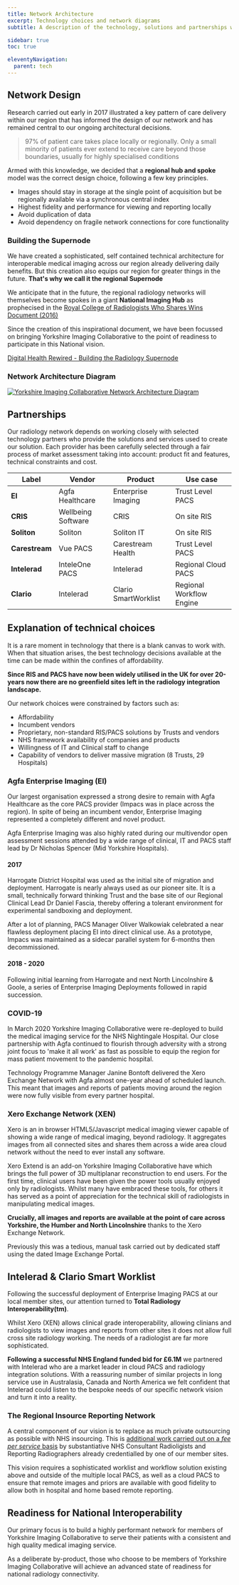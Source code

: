 ```yaml
---
title: Network Architecture
excerpt: Technology choices and network diagrams
subtitle: A description of the technology, solutions and partnerships which drive the technical aspects of our radiology network.

sidebar: true
toc: true

eleventyNavigation:
  parent: tech
---
```


## Network Design
Research carried out early in 2017 illustrated a key pattern of care delivery within our region that has informed the design of our network and has remained central to our ongoing architectural decisions.

> 97% of patient care takes place locally or regionally. Only a small minority of patients ever extend to receive care beyond those boundaries, usually for highly specialised conditions

Armed with this knowledge, we decided that a **regional hub and spoke** model was the correct design choice, following a few key principles.

* Images should stay in storage at the single point of acquisition but be regionally available via a synchronous central index
* Highest fidelity and performance for viewing and reporting locally
* Avoid duplication of data
* Avoid dependency on fragile network connections for core functionality

### Building the Supernode
We have created a sophisticated, self contained technical architecture for interoperable medical imaging across our region already delivering daily benefits. But this creation also equips our region for greater things in the future. **That's why we call it the regional Supernode**

We anticipate that in the future, the regional radiology networks will themselves become spokes in a giant **National Imaging Hub** as prophecised in the [Royal College of Radiologists Who Shares Wins Document (2016)](https://www.rcr.ac.uk/publication/who-shares-wins-efficient-collaborative-radiology-solutions)

Since the creation of this inspirational document, we have been focussed on bringing Yorkshire Imaging Collaborative to the point of readiness to participate in this National vision.

[Digital Health Rewired - Building the Radiology Supernode](https://speakerdeck.com/danfascia/digital-health-rewired-building-the-radiology-supernode)

### Network Architecture Diagram

[![Yorkshire Imaging Collaborative Network Architecture Diagram](/images/yic-architecture.png)](/images/yic-architecture.png)

## Partnerships

Our radiology network depends on working closely with selected technology partners who provide the solutions and services used to create our solution. Each provider has been carefully selected through a fair process of market assessment taking into account: product fit and features, technical constraints and cost.

| Label | Vendor | Product | Use case |
|-------|--------|---------|----------|
| **EI**    | Agfa Healthcare | Enterprise Imaging | Trust Level PACS |
| **CRIS**    | Wellbeing Software | CRIS | On site RIS |
| **Soliton**    | Soliton | Soliton IT| On site RIS |
| **Carestream**    | Vue PACS | Carestream Health | Trust Level PACS |
| **Intelerad** | InteleOne PACS | Intelerad | Regional Cloud PACS |
| **Clario** | Intelerad | Clario SmartWorklist | Regional Workflow Engine |

## Explanation of technical choices

It is a rare moment in technology that there is a blank canvas to work with. When that situation arises, the best technology decisions available at the time can be made within the confines of affordability.

**Since RIS and PACS have now been widely utilised in the UK for over 20-years now there are no greenfield sites left in the radiology integration landscape.**

Our network choices were constrained by factors such as:

* Affordability
* Incumbent vendors
* Proprietary, non-standard RIS/PACS solutions by Trusts and vendors
* NHS framework availability of companies and products
* Willingness of IT and Clinical staff to change
* Capability of vendors to deliver massive migration (8 Trusts, 29 Hospitals)

### Agfa Enterprise Imaging (EI)
Our largest organisation expressed a strong desire to remain with Agfa Healthcare as the core PACS provider (Impacs was in place across the region). In spite of being an incumbent vendor, Enterprise Imaging represented a completely different and novel product. 

Agfa Enterprise Imaging was also highly rated during our multivendor open assessment sessions attended by a wide range of clinical, IT and PACS staff lead by Dr Nicholas Spencer (Mid Yorkshire Hospitals).

#### 2017
Harrogate District Hospital was used as the initial site of migration and deployment. Harrogate is nearly always used as our pioneer site. It is a small, technically forward thinking Trust and the base site of our Regional Clinical Lead Dr Daniel Fascia, thereby offering a tolerant environment for experimental sandboxing and deployment.

After a lot of planning, PACS Manager Oliver Walkowiak celebrated a near flawless deployment placing EI into direct clinical use. As a prototype, Impacs was maintained as a sidecar parallel system for 6-months then decommissioned.

#### 2018 - 2020
Following initial learning from Harrogate and next North Lincolnshire & Goole, a series of Enterprise Imaging Deployments followed in rapid succession.

### COVID-19
In March 2020 Yorkshire Imaging Collaborative were re-deployed to build the medical imaging service for the NHS Nightingale Hospital. Our close partnership with Agfa continued to flourish through adversity with a strong joint focus to 'make it all work' as fast as possible to equip the region for mass patient movement to the pandemic hospital.

Technology Programme Manager Janine Bontoft delivered the Xero Exchange Network with Agfa almost one-year ahead of scheduled launch. This meant that images and reports of patients moving around the region were now fully visible from every partner hospital.

### Xero Exchange Network (XEN)
Xero is an in browser HTML5/Javascript medical imaging viewer capable of showing a wide range of medical imaging, beyond radiology. It aggregates images from all connected sites and shares them across a wide area cloud network without the need to ever install any software.

Xero Extend is an add-on Yorkshire Imaging Collaborative have which brings the full power of 3D multiplanar reconstruction to end users. For the first time, clinical users have been given the power tools usually enjoyed only by radiologists. Whilst many have embraced these tools, for others it has served as a point of appreciation for the technical skill of radiologists in manipulating medical images.

**Crucially, all images and reports are available at the point of care across Yorkshire, the Humber and North Lincolnshire** thanks to the Xero Exchange Network.

Previously this was a tedious, manual task carried out by dedicated staff using the dated Image Exchange Portal.

## Intelerad & Clario Smart Worklist

Following the successful deployment of Enterprise Imaging PACS at our local member sites, our attention turned to **Total Radiology Interoperability(tm)**.

Whilst Xero (XEN) allows clinical grade interoperability, allowing clinians and radiologists to view images and reports from other sites it does not allow full cross site radiology working. The needs of a radiologist are far more sophisticated.

**Following a successful NHS England funded bid for £6.1M** we partnered with Intelerad who are a market leader in cloud PACS and radiology integration solutions. With a reassuring number of similar projects in long service use in Australasia, Canada and North America we felt confident that Intelerad could listen to the bespoke needs of our specific network vision and turn it into a reality.

### The Regional Insource Reporting Network
A central component of our vision is to replace as much private outsourcing as possible with NHS insourcing. This is [additional work carried out on a _fee per service_ basis](/insourcing/) by substantiative NHS Consultant Radioligists and Reporting Radiographers already credentialled by one of our member sites.

This vision requires a sophisticated worklist and workflow solution existing above and outside of the multiple local PACS, as well as a cloud PACS to ensure that remote images and priors are available with good fidelity to allow both in hospital and home based remote reporting.

## Readiness for National Interoperability

Our primary focus is to build a highly performant network for members of Yorkshire Imaging Collaborative to serve their patients with a consistent and high quality medical imaging service.

As a deliberate by-product, those who choose to be members of Yorkshire Imaging Collaborative will achieve an advanced state of readiness for national radiology connectivity.
